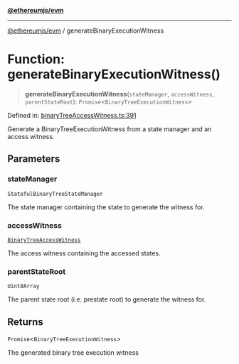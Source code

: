 [**@ethereumjs/evm**](../README.md)

***

[@ethereumjs/evm](../README.md) / generateBinaryExecutionWitness

# Function: generateBinaryExecutionWitness()

> **generateBinaryExecutionWitness**(`stateManager`, `accessWitness`, `parentStateRoot`): `Promise`\<`BinaryTreeExecutionWitness`\>

Defined in: [binaryTreeAccessWitness.ts:391](https://github.com/ethereumjs/ethereumjs-monorepo/blob/master/packages/evm/src/binaryTreeAccessWitness.ts#L391)

Generate a BinaryTreeExecutionWitness from a state manager and an access witness.

## Parameters

### stateManager

`StatefulBinaryTreeStateManager`

The state manager containing the state to generate the witness for.

### accessWitness

[`BinaryTreeAccessWitness`](../classes/BinaryTreeAccessWitness.md)

The access witness containing the accessed states.

### parentStateRoot

`Uint8Array`

The parent state root (i.e. prestate root) to generate the witness for.

## Returns

`Promise`\<`BinaryTreeExecutionWitness`\>

The generated binary tree execution witness
